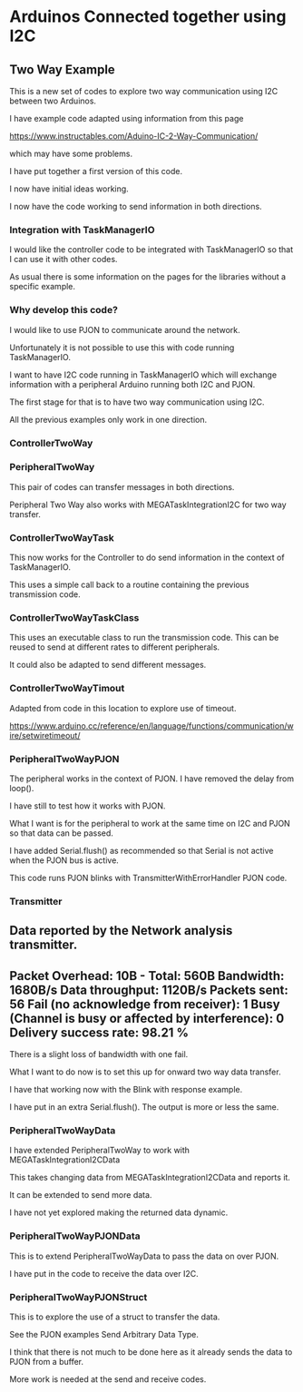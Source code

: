 # Arduinos Connected together using I2C

## Two Way Example

This is a new set of codes to explore two way communication using I2C between two Arduinos.

I have example code adapted using information from this page

https://www.instructables.com/Aduino-IC-2-Way-Communication/

which may have some problems.

I have put together a first version of this code.

I now have initial ideas working.

I now have the code working to send information in both directions.

### Integration with TaskManagerIO

I would like the controller code to be integrated with TaskManagerIO so that I can use it with other codes.

As usual there is some information on the pages for the libraries without a specific example.

### Why develop this code?

I would like to use PJON to communicate around the network.

Unfortunately it is not possible to use this with code running TaskManagerIO.

I want to have I2C code running in TaskManagerIO which will exchange information with a peripheral Arduino running both I2C and PJON.

The first stage for that is to have two way communication using I2C.

All the previous examples only work in one direction.

### ControllerTwoWay

### PeripheralTwoWay

This pair of codes can transfer messages in both directions.

Peripheral Two Way also works with MEGATaskIntegrationI2C for two way transfer.

### ControllerTwoWayTask

This now works for the Controller to do send information in the context of TaskManagerIO.

This uses a simple call back to a routine containing the previous transmission code.

### ControllerTwoWayTaskClass

This uses an executable class to run the transmission code. This can be reused to send at different rates to different peripherals.

It could also be adapted to send different messages.

### ControllerTwoWayTimout

Adapted from code in this location to explore use of timeout.

https://www.arduino.cc/reference/en/language/functions/communication/wire/setwiretimeout/

### PeripheralTwoWayPJON

The peripheral works in the context of PJON. I have removed the delay from loop().

I have still to test how it works with PJON.

What I want is for the peripheral to work at the same time on I2C and PJON so that data can be passed.

I have added Serial.flush() as recommended so that Serial is not active when the PJON bus is active.

This code runs PJON blinks with TransmitterWithErrorHandler PJON code.

### Transmitter

Data reported by the Network analysis transmitter.
---------------------
Packet Overhead: 10B - Total: 560B
Bandwidth: 1680B/s
Data throughput: 1120B/s
Packets sent: 56
Fail (no acknowledge from receiver): 1
Busy (Channel is busy or affected by interference): 0
Delivery success rate: 98.21 %
---------------------
There is a slight loss of bandwidth with one fail.

What I want to do now is to set this up for onward two way data transfer.

I have that working now with the Blink with response example.

I have put in an extra Serial.flush(). The output is more or less the same. 

### PeripheralTwoWayData

I have extended PeripheralTwoWay to work with MEGATaskIntegrationI2CData

This takes changing data from MEGATaskIntegrationI2CData and reports it.

It can be extended to send more data.

I have not yet explored making the returned data dynamic.

### PeripheralTwoWayPJONData

This is to extend PeripheralTwoWayData to pass the data on over PJON.

I have put in the code to receive the data over I2C.

### PeripheralTwoWayPJONStruct

This is to explore the use of a struct to transfer the data.

See the PJON examples Send Arbitrary Data Type.

I think that there is not much to be done here as it already sends the data to PJON from a buffer.

More work is needed at the send and receive codes.


